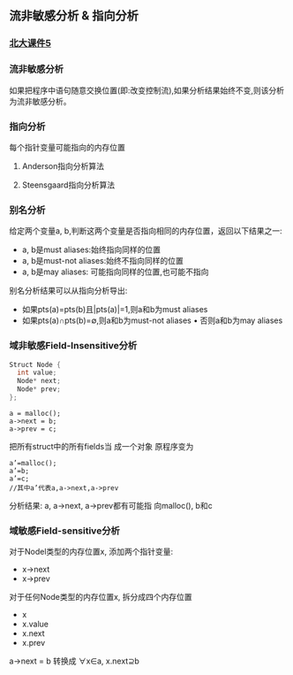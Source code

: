 ## 流非敏感分析 & 指向分析

### [北大课件5](http://sei.pku.edu.cn/~xiongyf04/SA/2015/5%20points-to%20analysis.pdf)

### 流非敏感分析

如果把程序中语句随意交换位置(即:改变控制流),如果分析结果始终不变,则该分析为流非敏感分析。

### 指向分析

每个指针变量可能指向的内存位置

1. Anderson指向分析算法

2. Steensgaard指向分析算法


### 别名分析

给定两个变量a, b,判断这两个变量是否指向相同的内存位置，返回以下结果之一:

- a, b是must aliases:始终指向同样的位置
- a, b是must-not aliases:始终不指向同样的位置
- a, b是may aliases: 可能指向同样的位置,也可能不指向

别名分析结果可以从指向分析导出:

- 如果pts(a)=pts(b)且|pts(a)|=1,则a和b为must aliases
- 如果pts(a)∩pts(b)=∅,则a和b为must-not aliases • 否则a和b为may aliases

### 域非敏感Field-Insensitive分析

```c
Struct Node { 
  int value; 
  Node* next; 
  Node* prev;
};
```
```
a = malloc(); 
a->next = b; 
a->prev = c;
```

把所有struct中的所有fields当 成一个对象
原程序变为
```
a’=malloc();
a’=b;
a’=c;
//其中a’代表a,a->next,a->prev
```
分析结果:
a, a->next, a->prev都有可能指 向malloc(), b和c

### 域敏感Field-sensitive分析

对于Nodel类型的内存位置x, 添加两个指针变量:

- x->next 
- x->prev

对于任何Node类型的内存位置x, 拆分成四个内存位置

- x
- x.value 
- x.next 
- x.prev

a->next = b 转换成 ∀x∈a, x.next⊇b